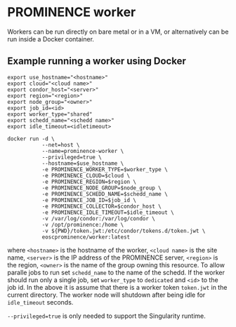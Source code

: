 # PROMINENCE worker
Workers can be run directly on bare metal or in a VM, or alternatively can be run inside a Docker container.

## Example running a worker using Docker
```
export use_hostname="<hostname>"
export cloud="<cloud name>"
export condor_host="<server>"
export region="<region>"
export node_group="<owner>"
export job_id=<id>
export worker_type="shared"
export schedd_name="<schedd name>"
export idle_timeout=<idletimeout>

docker run -d \
           --net=host \
           --name=prominence-worker \
           --privileged=true \
           --hostname=$use_hostname \
           -e PROMINENCE_WORKER_TYPE=$worker_type \
           -e PROMINENCE_CLOUD=$cloud \
           -e PROMINENCE_REGION=$region \
           -e PROMINENCE_NODE_GROUP=$node_group \
           -e PROMINENCE_SCHEDD_NAME=$schedd_name \
           -e PROMINENCE_JOB_ID=$job_id \
           -e PROMINENCE_COLLECTOR=$condor_host \
           -e PROMINENCE_IDLE_TIMEOUT=$idle_timeout \
           -v /var/log/condor:/var/log/condor \
           -v /opt/prominence:/home \
           -v ${PWD}/token.jwt:/etc/condor/tokens.d/token.jwt \
           eoscprominence/worker:latest
```           
where `<hostname>` is the hostname of the worker, `<cloud name>` is the site name, `<server>` is the IP address of the PROMINENCE server, `<region>` is the region, `<owner>` is the name of the group owning this resource. To allow paralle jobs to run set `schedd_name` to the name of the schedd. If the worker should run only a single job, set `worker_type` to `dedicated` and `<id>` to the job id. In the above it is assume that there is a worker token `token.jwt` in the current directory. The worker node will shutdown after being idle for `idle_timeout` seconds.

`--privileged=true` is only needed to support the Singularity runtime.
